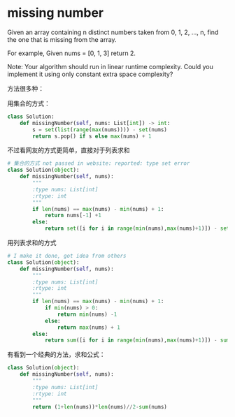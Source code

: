 # missing number

Given an array containing n distinct numbers taken from 0, 1, 2, ..., n, find the one that is missing from the array.

For example,
Given nums = [0, 1, 3] return 2.

Note:
Your algorithm should run in linear runtime complexity. Could you implement it using only constant extra space complexity?

方法很多种：

用集合的方式：

```python
class Solution:
    def missingNumber(self, nums: List[int]) -> int:
        s = set(list(range(max(nums)))) - set(nums)
        return s.pop() if s else max(nums) + 1
```

不过看网友的方式更简单，直接对于列表求和

```python
# 集合的方式 not passed in website: reported: type set error
class Solution(object):
    def missingNumber(self, nums):
        """
        :type nums: List[int]
        :rtype: int
        """
        if len(nums) == max(nums) - min(nums) + 1:
            return nums[-1] +1
        else:
            return set([i for i in range(min(nums),max(nums)+1)]) - set(nums)

```

用列表求和的方式

```python
# I make it done, got idea from others
class Solution(object):
    def missingNumber(self, nums):
        """
        :type nums: List[int]
        :rtype: int
        """
        if len(nums) == max(nums) - min(nums) + 1:
            if min(nums) > 0:
                return min(nums) -1            
            else:
                return max(nums) + 1
        else:
            return sum([i for i in range(min(nums),max(nums)+1)]) - sum(nums)
```

有看到一个经典的方法，求和公式：

```python
class Solution(object):
    def missingNumber(self, nums):
        """
        :type nums: List[int]
        :rtype: int
        """
        return (1+len(nums))*len(nums)//2-sum(nums)
```
